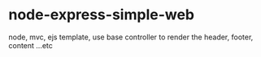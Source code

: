 node-express-simple-web
=======================

node, mvc, ejs template, use base controller to render the header, footer, content ...etc